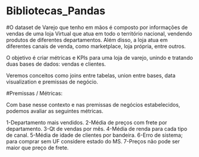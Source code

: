 # Bibliotecas_Pandas

#O dataset de Varejo que tenho em mãos é composto por informações de vendas de uma loja Virtual que atua em todo o território nacional, vendendo produtos de diferentes departamentos. Além disso, a loja atua em diferentes canais de venda, como marketplace, loja própria, entre outros.

O objetivo é criar métricas e KPIs para uma loja de varejo, unindo e tratando duas bases de dados: vendas e clientes.

Veremos conceitos como joins entre tabelas, union entre bases, data visualization e premissas de negócio.

#Premissas / Métricas:

Com base nesse contexto e nas premissas de negócios estabelecidos, podemos avaliar as seguintes métricas.

1-Departamento mais vendidos.
2-Média de preços com frete por departamento.
3-Qt de vendas por mês.
4-Média de renda para cada tipo de canal.
5-Média de idade de clientes por bandeira.
6-Erro de sistema; para comprar sem UF considere estado do MS.
7-Preços não pode ser maior que preço de frete.
